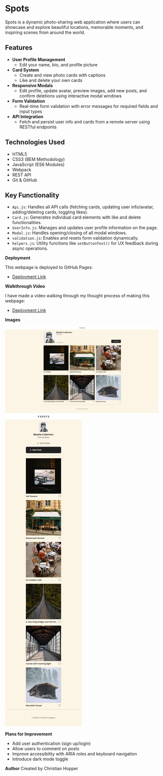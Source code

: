 # Spots

Spots is a dynamic photo-sharing web application where users can showcase and explore beautiful locations, memorable moments, and inspiring scenes from around the world.

## Features

- **User Profile Management**
  - Edit your name, bio, and profile picture
- **Card System**
  - Create and view photo cards with captions
  - Like and delete your own cards
- **Responsive Modals**
  - Edit profile, update avatar, preview images, add new posts, and confirm deletions using interactive modal windows
- **Form Validation**
  - Real-time form validation with error messages for required fields and input types
- **API Integration**
  - Fetch and persist user info and cards from a remote server using RESTful endpoints

## Technologies Used

- HTML5
- CSS3 (BEM Methodology)
- JavaScript (ES6 Modules)
- Webpack
- REST API
- Git & GitHub

## Key Functionality

- `Api.js`: Handles all API calls (fetching cards, updating user info/avatar, adding/deleting cards, toggling likes).
- `Card.js`: Generates individual card elements with like and delete functionalities.
- `UserInfo.js`: Manages and updates user profile information on the page.
- `Modal.js`: Handles opening/closing of all modal windows.
- `validation.js`: Enables and resets form validation dynamically.
- `helpers.js`: Utility functions like `setButtonText()` for UX feedback during async operations.

**Deployment**

This webpage is deployed to GitHub Pages:

- [Deployment Link](https://christian-hopper.github.io/se_project_spots)

**Walkthrough Video**

I have made a video walking through my thought process of making this webpage:

- [Deployment Link](https://drive.google.com/file/d/1dBxARI2zRCNyJ-I0HxaCEEbsOjGCzNMM/view?usp=sharing)

**Images**

![Spots Desktop Screenshot](./images/spots-desktop.jpeg)
![Spots Mobile Screenshot](./images/spots-mobile.jpeg)

**Plans for Improvement**

- Add user authentication (sign up/login)
- Allow users to comment on posts
- Improve accessibility with ARIA roles and keyboard navigation
- Introduce dark mode toggle

**Author**
Created by Christian Hopper
